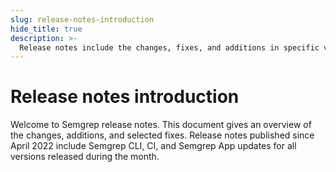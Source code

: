 ```yaml
---
slug: release-notes-introduction
hide_title: true
description: >-
  Release notes include the changes, fixes, and additions in specific versions of Semgrep.
---
```


# Release notes introduction

Welcome to Semgrep release notes. This document gives an overview of the changes, additions, and selected fixes. Release notes published since April 2022 include Semgrep CLI, CI, and Semgrep App updates for all versions released during the month.